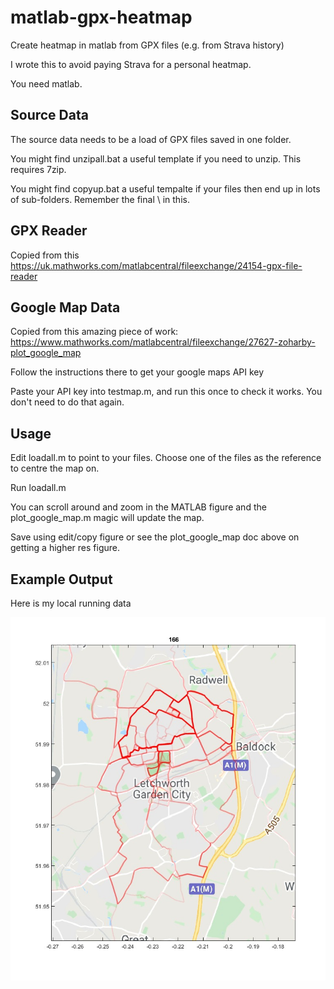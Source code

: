 # matlab-gpx-heatmap
Create heatmap in matlab from GPX files (e.g. from Strava history)

I wrote this to avoid paying Strava for a personal heatmap.

You need matlab.

## Source Data
The source data needs to be a load of GPX files saved in one folder.

You might find unzipall.bat a useful template if you need to unzip.  This requires 7zip.

You might find copyup.bat a useful tempalte if your files then end up in lots of sub-folders.  Remember the final \ in this.

## GPX Reader
Copied from this https://uk.mathworks.com/matlabcentral/fileexchange/24154-gpx-file-reader

## Google Map Data
Copied from this amazing piece of work: https://www.mathworks.com/matlabcentral/fileexchange/27627-zoharby-plot_google_map

Follow the instructions there to get your google maps API key

Paste your API key into testmap.m, and run this once to check it works.  You don't need to do that again.

## Usage
Edit loadall.m to point to your files.  Choose one of the files as the reference to centre the map on.

Run loadall.m

You can scroll around and zoom in the MATLAB figure and the plot_google_map.m magic will update the map.

Save using edit/copy figure or see the plot_google_map doc above on getting a higher res figure.

## Example Output
Here is my local running data

![Example Output Picture](https://github.com/amj-git/matlab-gpx-heatmap/blob/master/doc/example1.jpeg)


